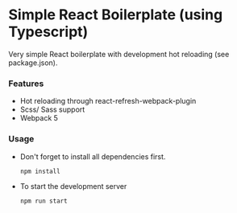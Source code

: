 # Simple React Boilerplate (using Typescript)

Very simple React boilerplate with development hot reloading (see package.json).

### Features
- Hot reloading through react-refresh-webpack-plugin
- Scss/ Sass support
- Webpack 5 

### Usage
- Don't forget to install all dependencies first.
    
    `npm install`

- To start the development server

    `npm run start`









